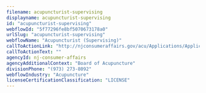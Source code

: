 ```yaml
---
filename: acupuncturist-supervising
displayname: acupuncturist-supervising
id: "acupuncturist-supervising"
webflowId: "5f77296fe8bf5070673178a0"
urlSlug: "acupuncturist-supervising"
webflowName: "Acupuncturist (Supervising)"
callToActionLink: "http://njconsumeraffairs.gov/acu/Applications/Application-to-Become-a-Licensed-Acupuncturist.pdf"
callToActionText: ""
agencyId: nj-consumer-affairs
agencyAdditionalContext: "Board of Acupuncture"
divisionPhone: "(973) 273-8092"
webflowIndustry: "Acupuncture"
licenseCertificationClassification: "LICENSE"
---
```

